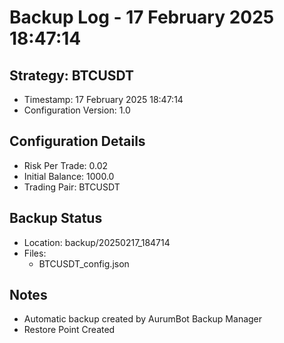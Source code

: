 # Backup Log - 17 February 2025 18:47:14

## Strategy: BTCUSDT
- Timestamp: 17 February 2025 18:47:14
- Configuration Version: 1.0

## Configuration Details
- Risk Per Trade: 0.02
- Initial Balance: 1000.0
- Trading Pair: BTCUSDT

## Backup Status
- Location: backup/20250217_184714
- Files:
  - BTCUSDT_config.json
  
## Notes
- Automatic backup created by AurumBot Backup Manager
- Restore Point Created

